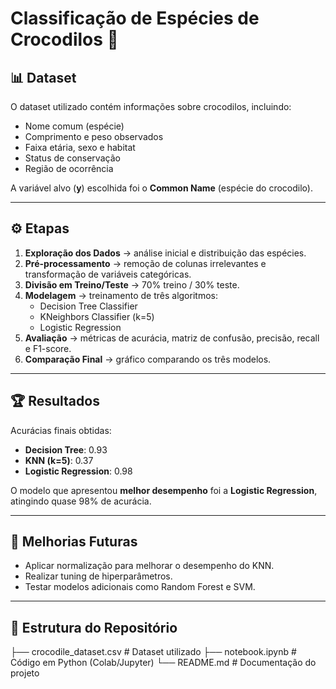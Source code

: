 # Classificação de Espécies de Crocodilos 🐊


## 📊 Dataset
O dataset utilizado contém informações sobre crocodilos, incluindo:
- Nome comum (espécie)  
- Comprimento e peso observados  
- Faixa etária, sexo e habitat  
- Status de conservação  
- Região de ocorrência  

A variável alvo (**y**) escolhida foi o **Common Name** (espécie do crocodilo).

---

## ⚙️ Etapas
1. **Exploração dos Dados** → análise inicial e distribuição das espécies.  
2. **Pré-processamento** → remoção de colunas irrelevantes e transformação de variáveis categóricas.  
3. **Divisão em Treino/Teste** → 70% treino / 30% teste.  
4. **Modelagem** → treinamento de três algoritmos:
   - Decision Tree Classifier
   - KNeighbors Classifier (k=5)
   - Logistic Regression
5. **Avaliação** → métricas de acurácia, matriz de confusão, precisão, recall e F1-score.  
6. **Comparação Final** → gráfico comparando os três modelos.

---

## 🏆 Resultados
Acurácias finais obtidas:

- **Decision Tree**: 0.93  
- **KNN (k=5)**: 0.37  
- **Logistic Regression**: 0.98  

O modelo que apresentou **melhor desempenho** foi a **Logistic Regression**, atingindo quase 98% de acurácia.

---

## 🚀 Melhorias Futuras
- Aplicar normalização para melhorar o desempenho do KNN.  
- Realizar tuning de hiperparâmetros.  
- Testar modelos adicionais como Random Forest e SVM.  

---

## 📂 Estrutura do Repositório
├── crocodile_dataset.csv # Dataset utilizado
├── notebook.ipynb # Código em Python (Colab/Jupyter)
└── README.md # Documentação do projeto